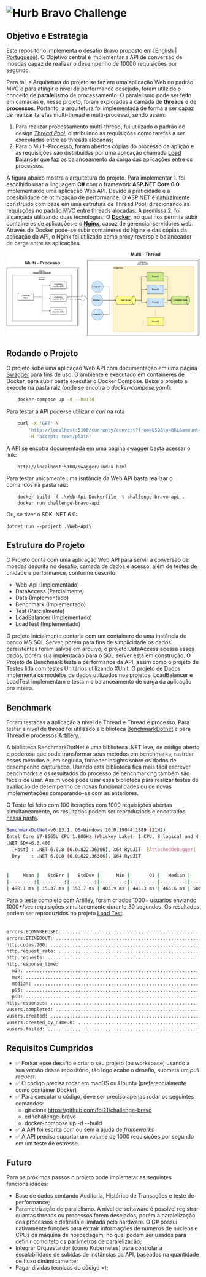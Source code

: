# <img src="https://avatars1.githubusercontent.com/u/7063040?v=4&s=200.jpg" alt="Hurb" width="24" /> Bravo Challenge


## Objetivo e Estratégia

Este repositório implementa o desafio Bravo proposto em [[English](README.en.md) | [Portuguese](README.pt.md)]. O Objetivo central é implementar a API de conversão de moedas capaz de realizar o desempenho de 10000 requisições por segundo.

Para tal, a Arquitetura do projeto se faz em uma aplicação Web no padrão MVC e para atingir o nível de performance desejado, foram utilzido o conceito de **paralelismo** de processamento. O paralelismo pode ser feito em camadas e, nesse projeto, foram exploradas a camada de **threads** e de **processos**. Portanto, a arquitetura foi implementada de forma a ser capaz de realizar tarefas multi-thread e multi-processo, sendo assim:

1. Para realizar processamento multi-thread, fui utilizado o padrão de design [*Thread Pool*](https://en.wikipedia.org/wiki/Thread_pool), distribuindo as requisições como tarefas a ser executadas entre as threads alocadas;
2. Para o Multi-Processo, foram abertos cópias do processo da aplição e as requisições são distribuidas por uma aplicação chamada [**Load Balancer**](https://www.nginx.com/resources/glossary/load-balancing/) que faz os balanceamento da carga das aplicações entre os processos.

 A figura abaixo mostra a arquitetura do projeto. Para implementar 1. foi escolhido usar a linguagem **C#** com o framework **ASP.NET Core 6.0** implementardo uma aplicação Web API. Devido a praticidade e a possibilidade de otimização de performance, O ASP.NET é [naturalmente](https://docs.microsoft.com/en-us/dotnet/standard/threading/the-managed-thread-pool) construido com base em uma estrutura de Thread Pool, direcionando as requisções no padrão MVC entre threads alocadas. A premissa 2. foi alcançada utilizando duas tecnologias: O [**Docker**](https://docs.docker.com/), no qual nos permite subir containeres de aplicações e o [**Nginx**](https://www.nginx.com/resources), capaz de gerenciar servidores web. Através do Docker pode-se subir containeres do Nginx e das cópias da aplicação da API, o Nginx foi utilizado como proxy reverso e balanceador de carga entre as aplicações.

![./docs/challenge-bravo.drawio-arch.png](docs/challenge-bravo.drawio-arch.png)

## Rodando o Projeto

O projeto sobe uma aplicação Web API com documentação em uma página [Swagger](https://swagger.io) para fins de uso. O ambiente é executado em containeres de Docker, para subir basta executar o Docker Compose. Beixe o projeto e execute na pasta raiz (onde se encotra o *docker-compose.yaml*):

```` bash
    docker-compose up -d --build
````

Para testar a API pode-se utilizar o *curl* na rota

```` bash
    curl -X 'GET' \
        'http://localhost:5100/currency/convert?from=USD&to=BRL&amount=1' \
        -H 'accept: text/plain'
````

A API se encotra documentada em uma página swagger basta acessar o link:

````
    http://localhost:5100/swagger/index.html
````

Para testar unicamente uma isntância da Web APi basta realizar o comandos na pasta raiz:

````
    docker build -f .\Web-Api-Dockerfile -t challenge-bravo-api .
    docker run challenge-bravo-api
````
Ou, se tiver o SDK .NET 6.0:

```
dotnet run --project .\Web-Api\
```

## Estrutura do Projeto

O Projeto conta com uma aplicação Web API para servir a conversão de moedas descrita no desafio, camada de dados e acesso, além de testes de unidade e performance, conforme descrito:

- Web-Api (Implementado)
- DataAccess (Parcialmente)
- Data (Implementado)
- Benchmark (Implementado)
- Test (Parcialmente)
- LoadBalancer (Implementado)
- LoadTest (Implementado)

O projeto inicialmente contaria com um containere de uma instância de banco MS SQL Server, porém para fins de simplicidade os dados persistentes foram salvos em arquivo, o projeto DataAccess acessa esses dados, porém sua implentação para o SQL server está em construção. O Projeto de Benchmark testa a performance da API, assim como o projeto de Testes lida com testes Unitários utilizando XUnit. O projeto de Dados implementa os modelos de dados utilizados nos projetos. LoadBalancer e LoadTest implementam e testam o balanceamento de carga da aplicação pro inteira.

## Benchmark

Foram testadas a aplicação a nível de Thread e Thread e processo. Para testar a nível de thread foi utilizado a biblioteca [BenchmarkDotnet](https://benchmarkdotnet.org/index.html) e para Thread e processos [Artillery.](https://www.artillery.io/).

A biblioteca BenchmarkDotNet é uma biblioteca .NET leve, de código aberto e poderosa que pode transformar seus métodos em benchmarks, rastrear esses métodos e, em seguida, fornecer insights sobre os dados de desempenho capturados. Usando esta biblioteca fica mais fácil escrever benchmarks e os resultados do processo de benchmarking também são fáceis de usar. Assim você pode usar essa biblioteca para realizar testes de avaliação de desempenho de novas funcionalidades ou de novas implementações comparando-as com as anteriores.

O Teste foi feito com 100 iterações com 1000 requisições abertas simultaneamente, os resultados podem ser reproduziods e encotrados [nessa pasta](./Benchmark/bin/Release/net6.0/BenchmarkDotNet.Artifacts).

````bash
BenchmarkDotNet=v0.13.1, OS=Windows 10.0.19044.1889 (21H2)
Intel Core i7-8565U CPU 1.80GHz (Whiskey Lake), 1 CPU, 8 logical and 4 physical cores
.NET SDK=6.0.400
  [Host] : .NET 6.0.8 (6.0.822.36306), X64 RyuJIT  [AttachedDebugger]
  Dry    : .NET 6.0.8 (6.0.822.36306), X64 RyuJIT


|     Mean |   StdErr |   StdDev |      Min |       Q1 |   Median |       Q3 |        Max |  Op/s |
|---------:|---------:|---------:|---------:|---------:|---------:|---------:|-----------:|------:|
| 498.1 ms | 15.37 ms | 153.7 ms | 403.9 ms | 445.3 ms | 465.6 ms | 500.3 ms | 1,855.9 ms | 2.008 |
````

Para o teste completo com Artilley, foram criados 1000+ usuários enviando 1000+/sec requisições simultanemante durante 30 segundos. Os resultados podem ser reproduzidos no projeto [Load Test](./LoadTest/).

````bash

errors.ECONNREFUSED: ........................................................... 10034
errors.ETIMEDOUT: .............................................................. 284259
http.codes.200: ................................................................ 10481
http.request_rate: ............................................................. 497/sec
http.requests: ................................................................. 304545
http.response_time:
  min: ......................................................................... 47
  max: ......................................................................... 9779
  median: ...................................................................... 1587.9
  p95: ......................................................................... 7117
  p99: ......................................................................... 8868.4
http.responses: ................................................................ 10481
vusers.completed: .............................................................. 248
vusers.created: ................................................................ 294313
vusers.created_by_name.0: ...................................................... 294313
vusers.failed: ................................................................. 294293
````

## Requisitos Cumpridos

-  :white_check_mark:	 Forkar esse desafio e criar o seu projeto (ou workspace) usando a sua versão desse repositório, tão logo acabe o desafio, submeta um _pull request_.
-  :white_check_mark:	 O código precisa rodar em macOS ou Ubuntu (preferencialmente como container Docker)
- :white_check_mark:	  Para executar o código, deve ser preciso apenas rodar os seguintes comandos:
    -   git clone https://github.com/fol21/challenge-bravo
    -   cd \challenge-bravo
    -   docker-compose up -d --build
-  :white_check_mark:	 A API foi escrita com ou sem a ajuda de _frameworks_
- :white_check_mark:	  A API precisa suportar um volume de 1000 requisições por segundo em um teste de estresse.

## Futuro

Para os próximos passos o projeto pode implemetar as seguintes funcionalidades:

- Base de dados contando Auditoria, Histórico de Transações e teste de performance;
- Parametrização do paralelismo. A nível de softaware é possível registrar quantas threads ou processos forem desejados, porém a paralelização dos processos é definida e limitada pelo hardware. O C# possui nativamente funções para extrair informações de números de núcleos e CPUs da máquina de hospedagem, no qual podem ser usados para definir como teto os parâmetros de paralelização;
- Integrar Orquestardor (como Kubernetes) para controlar a escalabilidade de subidas de instâncias da API, baseadas na quantidade de fluxo dinâmicamente;
- Pagar dívidas técnicas do código =);